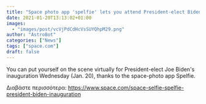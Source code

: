 ```yaml
---
title: "Space photo app 'spelfie' lets you attend President-elect Biden's inauguration virtually "
date: 2021-01-20T13:13:02+01:00
images:
  - "images/post/vcVjPdCdHcVsSUYQhpM29.png"
author: "AstroBot"
categories: ["News"]
tags: ["space.com"]
draft: false
---
```


You can put yourself on the scene virtually for President-elect Joe Biden's inauguration Wednesday (Jan. 20), thanks to the space-photo app Spelfie. 

Διαβάστε περισσότερα: https://www.space.com/space-selfie-spelfie-president-biden-inauguration

